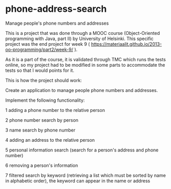 # phone-address-search
Manage people's phone numbers and addresses

This is a project that was done through a MOOC course (Object-Oriented programming with Java, part II) by University of Helsinki. 
This specific project was the end project for week 9 ( https://materiaalit.github.io/2013-oo-programming/part2/week-9/ ).

As it is a part of the course, it is validated through TMC which runs the tests online, so my project had to be modified in some parts to accommodate the tests so that I would points for it.

This is how the project should work:

Create an application to manage people phone numbers and addresses.

Implement the following functionality:

1 adding a phone number to the relative person 

2 phone number search by person 

3 name search by phone number 

4 adding an address to the relative person

5 personal information search (search for a person's address and phone number)

6 removing a person's information

7 filtered search by keyword (retrieving a list which must be sorted by name in alphabetic order), the keyword can appear in the name or address
